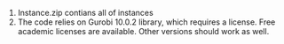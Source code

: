 1. Instance.zip contians all of instances
2. The code relies on Gurobi 10.0.2 library, which requires a license. Free academic licenses are available. Other versions should work as well.
